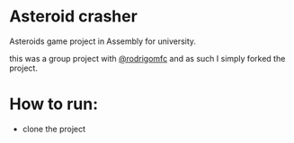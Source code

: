 # Asteroid crasher
Asteroids game project in Assembly for university.

this was a group project with [@rodrigomfc](https://github.com/rodrigomfc) and as such I simply forked the project.

# How to run:
- clone the project
